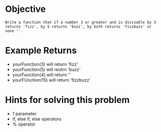 # Objective
    Write a function that if a number 3 or greater and is divisable by 3 returns 'fizz', by 5 returns 'buzz', by both returns 'fizzbuzz' or none ''.

# Example Returns
* yourFunction(3) will return 'fizz'
* yourFunction(5) will reutrn 'buzz'
* yourFunction(4) will return ''
* yourFUnction(15) will return 'fizzbuzz'

# Hints for solving this problem
* 1 parameter
* if, else if, else operators
* % operator